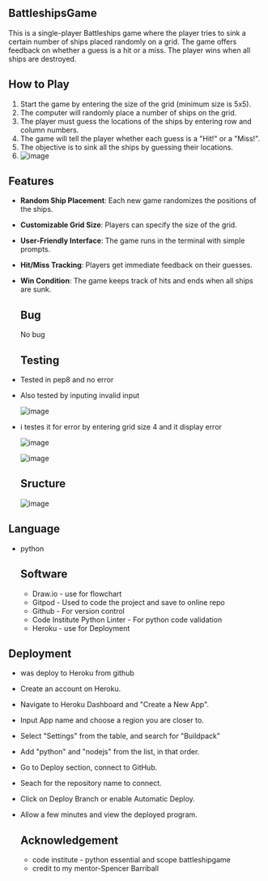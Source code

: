 ## BattleshipsGame
This is a single-player Battleships game where the player tries to sink a certain number of ships placed randomly on a grid. The game offers feedback on whether a guess is a hit or a miss. The player wins when all ships are destroyed.

## How to Play

1. Start the game by entering the size of the grid (minimum size is 5x5).
2. The computer will randomly place a number of ships on the grid.
3. The player must guess the locations of the ships by entering row and column numbers.
4. The game will tell the player whether each guess is a "Hit!" or a "Miss!".
5. The objective is to sink all the ships by guessing their locations.
6. ![image](https://github.com/user-attachments/assets/55d6c465-473e-4002-9f3f-f6e4c2280dcf)

## Features

- **Random Ship Placement**: Each new game randomizes the positions of the ships.
- **Customizable Grid Size**: Players can specify the size of the grid.
- **User-Friendly Interface**: The game runs in the terminal with simple prompts.
- **Hit/Miss Tracking**: Players get immediate feedback on their guesses.
- **Win Condition**: The game keeps track of hits and ends when all ships are sunk.

  ## Bug
  No bug

  ## Testing
- Tested in pep8 and no error
- Also tested by inputing invalid input

  ![image](https://github.com/user-attachments/assets/ba8eb4d5-bfba-4d00-b8e8-24c6558fda79)

- i testes it for error by entering grid size 4 and it display error

  ![image](https://github.com/user-attachments/assets/05d195fd-d7c0-4adc-beb7-fd5d305221c6)

  ![image](https://github.com/user-attachments/assets/05bcb5f5-0917-427f-9a02-568cb0b19078)

  ## Sructure

  ![image](https://github.com/user-attachments/assets/2d9ae0cf-7677-4152-a47a-0d4661ff97fb)

## Language

- python

  ## Software
  - Draw.io - use for flowchart
  -  Gitpod - Used to code the project and save to online repo
   -  Github - For version control
   -  Code Institute Python Linter - For python code validation
   -  Heroku - use for Deployment
  
## Deployment

  - was deploy to Heroku from github
- Create an account on Heroku.
- Navigate to Heroku Dashboard and "Create a New App".
- Input App name and choose a region you are closer to.
- Select "Settings" from the table, and search for "Buildpack"
- Add "python" and "nodejs" from the list, in that order.
- Go to Deploy section, connect to GitHub.
- Seach for the repository name to connect.
- Click on Deploy Branch or enable Automatic Deploy.
- Allow a few minutes and view the deployed program.

    ## Acknowledgement

  -  code institute - python essential and scope battleshipgame
    - credit to my mentor-Spencer Barriball
   
